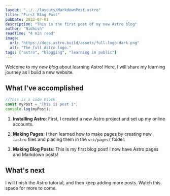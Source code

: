 ```yaml
---
layout: "../../layouts/MarkdownPost.astro"
title: "First Blog Post"
pubDate: 2022-07-01
description: "This is the first post of my new Astro blog"
author: "Nidhish"
readTime: "4 min read"
image:
  url: "https://docs.astro.build/assets/full-logo-dark.png"
  alt: "The full Astro logo."
tags: ["astro", "blogging", "learning in public"]
---
```


Welcome to my _new blog_ about learning Astro! Here, I will share my learning journey as I build a new website.

## What I've accomplished

```js
//This is a code block
const myPost = "This is post 1";
console.log(myPost);
```

1. **Installing Astro**: First, I created a new Astro project and set up my online accounts.

2. **Making Pages**: I then learned how to make pages by creating new `.astro` files and placing them in the `src/pages/` folder.

3. **Making Blog Posts**: This is my first blog post! I now have Astro pages and Markdown posts!

## What's next

I will finish the Astro tutorial, and then keep adding more posts. Watch this space for more to come.
